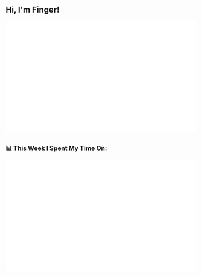 <h2> Hi, I'm Finger!</h2>

<img align="right" src="https://raw.githubusercontent.com/spianmo/github-stats/master/generated/overview.svg#gh-light-mode-only">

<!-- <img align="right" height="160em" src="https://github-readme-stats-eight-theta.vercel.app/api/top-langs/?username=spianmo&layout=compact&langs_count=8&theme=algolia"/>	 -->
	
```go
package main

type Me struct {
	Name   string
	Job    string
	Code   string
	Skills string
}

func main() {
	me := &Me{
		Name:   "Finger",
		Job:    "Client-side Engineer",
		Code:   "Java and C++ and Others",
		Skills: "Android Security NLP ^o^",
	}
	_ = me
}
```


<h3>📊 This Week I Spent My Time On:</h3>
<img align='right' src="https://raw.githubusercontent.com/spianmo/github-stats/master/generated/languages.svg#gh-light-mode-only">

<!--START_SECTION:waka-->

```text
Java                   29 hrs 19 mins  █████████████████░░░░░░░░   68.52 %
Kotlin                 5 hrs 13 mins   ███░░░░░░░░░░░░░░░░░░░░░░   12.21 %
Groovy                 1 hr 21 mins    ▓░░░░░░░░░░░░░░░░░░░░░░░░   03.17 %
Properties             1 hr 6 mins     ▓░░░░░░░░░░░░░░░░░░░░░░░░   02.57 %
Gradle                 1 hr 3 mins     ▓░░░░░░░░░░░░░░░░░░░░░░░░   02.46 %
C++                    58 mins         ▓░░░░░░░░░░░░░░░░░░░░░░░░   02.28 %
```

<!--END_SECTION:waka-->
